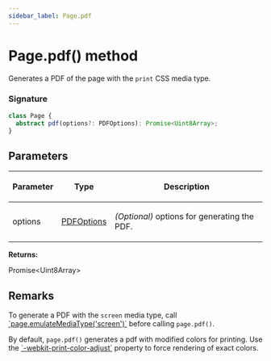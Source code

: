 ```yaml
---
sidebar_label: Page.pdf
---
```


# Page.pdf() method

Generates a PDF of the page with the `print` CSS media type.

### Signature

```typescript
class Page {
  abstract pdf(options?: PDFOptions): Promise<Uint8Array>;
}
```

## Parameters

<table><thead><tr><th>

Parameter

</th><th>

Type

</th><th>

Description

</th></tr></thead>
<tbody><tr><td>

options

</td><td>

[PDFOptions](./puppeteer.pdfoptions.md)

</td><td>

_(Optional)_ options for generating the PDF.

</td></tr>
</tbody></table>

**Returns:**

Promise&lt;Uint8Array&gt;

## Remarks

To generate a PDF with the `screen` media type, call [\`page.emulateMediaType('screen')\`](./puppeteer.page.emulatemediatype.md) before calling `page.pdf()`.

By default, `page.pdf()` generates a pdf with modified colors for printing. Use the [\`-webkit-print-color-adjust\`](https://developer.mozilla.org/en-US/docs/Web/CSS/-webkit-print-color-adjust) property to force rendering of exact colors.
